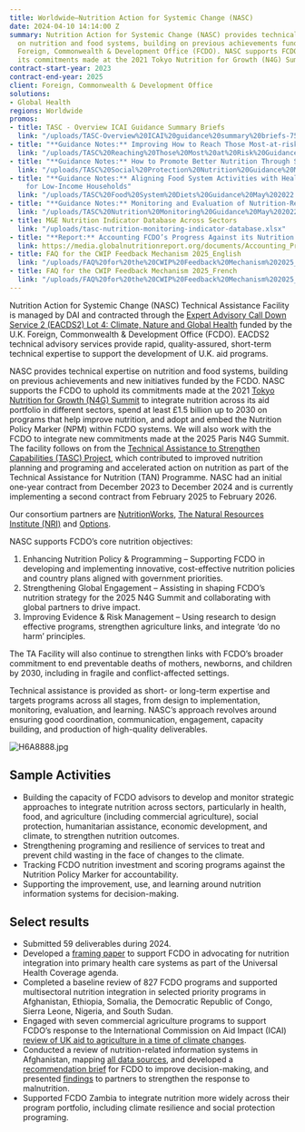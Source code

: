 ```yaml
---
title: Worldwide—Nutrition Action for Systemic Change (NASC)
date: 2024-04-10 14:14:00 Z
summary: Nutrition Action for Systemic Change (NASC) provides technical expertise
  on nutrition and food systems, building on previous achievements funded by the U.K.
  Foreign, Commonwealth & Development Office (FCDO). NASC supports FCDO to uphold
  its commitments made at the 2021 Tokyo Nutrition for Growth (N4G) Summit.
contract-start-year: 2023
contract-end-year: 2025
client: Foreign, Commonwealth & Development Office
solutions:
- Global Health
regions: Worldwide
promos:
- title: TASC - Overview ICAI Guidance Summary Briefs
  link: "/uploads/TASC-Overview%20ICAI%20guidance%20summary%20briefs-75c833.pdf"
- title: "**Guidance Notes:** Improving How to Reach Those Most-at-risk of Malnutrition"
  link: "/uploads/TASC%20Reaching%20Those%20Most%20at%20Risk%20Guidance%20May%202022.pdf"
- title: "**Guidance Notes:** How to Promote Better Nutrition Through Social Assistance"
  link: "/uploads/TASC%20Social%20Protection%20Nutrition%20Guidance%20May%202022.pdf"
- title: "**Guidance Notes:** Aligning Food System Activities with Healthier Diets
    for Low-Income Households"
  link: "/uploads/TASC%20Food%20System%20Diets%20Guidance%20May%202022.pdf"
- title: "**Guidance Notes:** Monitoring and Evaluation of Nutrition-Relevant Programmes"
  link: "/uploads/TASC%20Nutrition%20Monitoring%20Guidance%20May%202022.pdf"
- title: M&E Nutrition Indicator Database Across Sectors
  link: "/uploads/tasc-nutrition-monitoring-indicator-database.xlsx"
- title: "**Report:** Accounting FCDO’s Progress Against its Nutrition Pledges"
  link: https://media.globalnutritionreport.org/documents/Accounting_Progress_Against_FCDOs_Nutrition_Pledges_Final.pdf
- title: FAQ for the CWIP Feedback Mechanism 2025_English
  link: "/uploads/FAQ%20for%20the%20CWIP%20Feedback%20Mechanism%202025_English.pdf"
- title: FAQ for the CWIP Feedback Mechanism 2025_French
  link: "/uploads/FAQ%20for%20the%20CWIP%20Feedback%20Mechanism%202025_French.pdf"
---
```


Nutrition Action for Systemic Change (NASC) Technical Assistance Facility is managed by DAI and contracted through the [Expert Advisory Call Down Service 2 (EACDS2) Lot 4: Climate, Nature and Global Health](https://www.dai.com/our-work/projects/worldwide-expert-advisory-call-down-services-2-eacds2-lot-4-climate-change-nature-and-global-health) funded by the U.K. Foreign, Commonwealth & Development Office (FCDO). EACDS2 technical advisory services provide rapid, quality-assured, short-term technical expertise to support the development of U.K. aid programs.

NASC provides technical expertise on nutrition and food systems, building on previous achievements and new initiatives funded by the FCDO. NASC supports the FCDO to uphold its commitments made at the 2021 [Tokyo Nutrition for Growth (N4G) Summit](https://nutritionforgrowth.org/) to integrate nutrition across its aid portfolio in different sectors, spend at least £1.5 billion up to 2030 on programs that help improve nutrition, and adopt and embed the Nutrition Policy Marker (NPM) within FCDO systems. We will also work with the FCDO to integrate new commitments made at the 2025 Paris N4G Summit. The facility follows on from the [Technical Assistance to Strengthen Capabilities (TASC) Project](https://www.dai.com/our-work/projects/worldwide-technical-assistance-to-strengthen-capabilities?ref=pubs.ghost.io), which contributed to improved nutrition planning and programing and accelerated action on nutrition as part of the Technical Assistance for Nutrition (TAN) Programme. NASC had an initial one-year contract from December 2023 to December 2024 and is currently implementing a second contract from February 2025 to February 2026.

Our consortium partners are  [NutritionWorks](https://www.nutritionworks.org.uk/), [The Natural Resources Institute (NRI)](https://www.nri.org/) and [Options](https://options.co.uk/).

NASC supports FCDO’s core nutrition objectives:
1. Enhancing Nutrition Policy & Programming – Supporting FCDO in developing and implementing innovative, cost-effective nutrition policies and country plans aligned with government priorities.
2. Strengthening Global Engagement – Assisting in shaping FCDO’s nutrition strategy for the 2025 N4G Summit and collaborating with global partners to drive impact.
3. Improving Evidence & Risk Management – Using research to design effective programs, strengthen agriculture links, and integrate ‘do no harm’ principles.

The TA Facility will also continue to strengthen links with FCDO’s broader commitment to end preventable deaths of mothers, newborns, and children by 2030, including in fragile and conflict-affected settings.

Technical assistance is provided as short- or long-term expertise and targets programs across all stages, from design to implementation, monitoring, evaluation, and learning. NASC’s approach revolves around ensuring good coordination, communication, engagement, capacity building, and production of high-quality deliverables.

![H6A8888.jpg](/uploads/H6A8888.jpg)

## Sample Activities

* Building the capacity of FCDO advisors to develop and monitor strategic approaches to integrate nutrition across sectors, particularly in health, food, and agriculture (including commercial agriculture), social protection, humanitarian assistance, economic development, and climate, to strengthen nutrition outcomes.
* Strengthening programing and resilience of services to treat and prevent child wasting in the face of changes to the climate.
* Tracking FCDO nutrition investment and scoring programs against the Nutrition Policy Marker for accountability.
* Supporting the improvement, use, and learning around nutrition information systems for decision-making.

## Select results

* Submitted 59 deliverables during 2024.
* Developed a [framing paper](/uploads/NASC%20Framing%20Paper_Nutrition_UHC_Oct2024-785b6e.pdf) to support FCDO in advocating for nutrition integration into primary health care systems as part of the Universal Health Coverage agenda.
* Completed a baseline review of 827 FCDO programs and supported multisectoral nutrition integration in selected priority programs in Afghanistan, Ethiopia, Somalia, the Democratic Republic of Congo, Sierra Leone, Nigeria, and South Sudan.
* Engaged with seven commercial agriculture programs to support FCDO’s response to the International Commission on Aid Impact (ICAI) [review of UK aid to agriculture in a time of climate changes](https://icai.independent.gov.uk/review/uk-aid-to-agriculture-in-a-time-of-climate-change/).
* Conducted a review of nutrition-related information systems in Afghanistan, mapping [all data sources](/uploads/Afghanistan%20Matrix_NIS_23.05.24.xlsx), and developed a [recommendation brief](/uploads/Afghanistan%20NIS%20Brief_23.05.24.pdf) for FCDO to improve decision-making, and presented [findings](/uploads/Afghanistan%20NIS%20summary%20of%20findings%20&%20rec_28.05.24%20.pdf) to partners to strengthen the response to malnutrition.
* Supported FCDO Zambia to integrate nutrition more widely across their program portfolio, including climate resilience and social protection programing.
